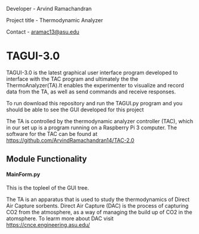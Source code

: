 
Developer - Arvind Ramachandran

Project title -  Thermodynamic Analyzer 

Contact - aramac13@asu.edu

# TAGUI-3.0

TAGUI-3.0 is the latest graphical user interface program developed to interface with the TAC program and ultimately the the ThermoAnalyzer(TA).It enables the experimenter to visualize and record data from the TA, as well as send commands and receive responses. 

To run download this repository and run the TAGUI.py program and you should be able to see the GUI developed for this project

The TA is controlled by the thermodynamic analyzer controller (TAC), which in our set up is a program running on a Raspberry Pi 3 computer. The software for the TAC can be found at https://github.com/ArvindRamachandran14/TAC-2.0 

## Module Functionality 

#### MainForm.py 
This is the topleel of the GUI tree.



The TA is an apparatus that is used to study the thermodynamics of Direct Air Capture sorbents. Direct Air Capture (DAC) is the process of capturing CO2 from the atmosphere, as a way of managing the build up of CO2 in the atomsphere. To learm more about DAC visit https://cnce.engineering.asu.edu/

